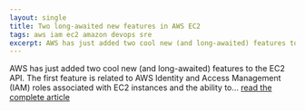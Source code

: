 ```yaml
---
layout: single
title: Two long-awaited new features in AWS EC2
tags: aws iam ec2 amazon devops sre
excerpt: AWS has just added two cool new (and long-awaited) features to the EC2 API. The first feature is related to AWS Identity and Access Management (IAM) roles associated with EC2 instances and the ability to […]
---
```

AWS has just added two cool new (and long-awaited) features to the EC2 API. The first feature is related to AWS Identity and Access Management (IAM) roles associated with EC2 instances and the ability to... [read the complete article](http://cloudacademy.com/blog/two-long-awaited-new-features-in-aws-ec2/)


